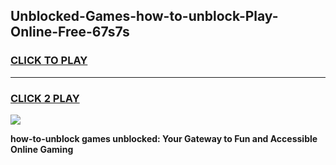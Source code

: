
## Unblocked-Games-how-to-unblock-Play-Online-Free-67s7s
<h3>
<a href="https://premium76.site?title=how-to-unblock&ref=26A">CLICK TO PLAY</a></h3>
<hr>

<h3>
<a href="https://premium76.site?title=how-to-unblock&ref=26A">CLICK 2 PLAY</a>
  
</h3>

<a href="https://premium76.site?title=how-to-unblock&ref=26A"><img src="https://clearcache.store/games.png"></a>


**how-to-unblock games unblocked: Your Gateway to Fun and Accessible Online Gaming**
